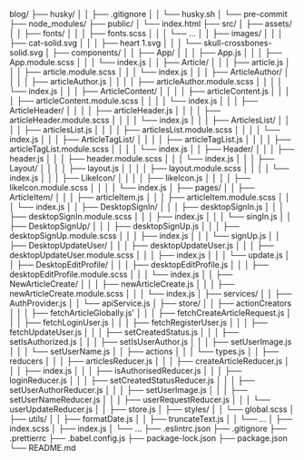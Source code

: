 blog/
├── husky/
│ │ ├── .gitignore
│ │ └── husky.sh
│ └── pre-commit
├── node_modules/
├── public/
│ └── index.html
├── src/
│ ├── assets/
│ │ ├── fonts/
│ │ │ ├── fonts.scss
│ │ │ └── ...
│ │ ├── images/
│ │ │ ├── cat-solid.svg
│ │ │ ├── heart 1.svg
│ │ │ └── skull-crossbones-solid.svg
│ ├── components/
│ │ ├── App/
│ │ │ ├── App.js
│ │ │ ├── App.module.scss
│ │ │ └── index.js
│ │ ├── Article/
│ │ │ ├── article.js
│ │ │ ├── article.module.scss
│ │ │ └── index.js
│ │ │ ├── ArticleAuthor/
│ │ │ │ ├── articleAuthor.js
│ │ │ │ ├── articleAuthor.module.scss
│ │ │ │ └── index.js
│ │ │ ├── ArticleContent/
│ │ │ │ ├── articleContent.js
│ │ │ │ ├── articleContent.module.scss
│ │ │ │ └── index.js
│ │ │ ├── ArticleHeader/
│ │ │ │ ├── articleHeader.js
│ │ │ │ ├── articleHeader.module.scss
│ │ │ │ └── index.js
│ │ │ ├── ArticlesList/
│ │ │ │ ├── articlesList.js
│ │ │ │ ├── articlesList.module.scss
│ │ │ │ └── index.js
│ │ │ ├── ArticleTagList/
│ │ │ │ ├── articleTagList.js
│ │ │ │ ├── articleTagList.module.scss
│ │ │ │ └── index.js
│ │ ├── Header/
│ │ │ ├── header.js
│ │ │ ├── header.module.scss
│ │ │ └── index.js
│ │ │ ├── Layout/
│ │ │ │ ├── layout.js
│ │ │ │ ├── layout.module.scss
│ │ │ │ └── index.js
│ │ │ ├── LikeIcon/
│ │ │ │ ├── likeIcon.js
│ │ │ │ ├── likeIcon.module.scss
│ │ │ │ └── index.js
│ ├── pages/
│ │ ├── ArticleItem/
│ │ │ ├── articleItem.js
│ │ │ ├── articleItem.module.scss
│ │ │ └── index.js
│ │ ├── DesktopSignIn/
│ │ │ ├── desktopSignIn.js
│ │ │ ├── desktopSignIn.module.scss
│ │ │ ├── index.js
│ │ │ └── singIn.js
│ │ ├── DesktopSignUp/
│ │ │ ├── desktopSignUp.js
│ │ │ ├── desktopSignUp.module.scss
│ │ │ ├── index.js
│ │ │ └── signUp.js
│ │ ├── DesktopUpdateUser/
│ │ │ ├── desktopUpdateUser.js
│ │ │ ├── desktopUpdateUser.module.scss
│ │ │ ├── index.js
│ │ │ └── update.js
│ │ ├── DesktopEditProfile/
│ │ │ ├── desktopEditProfile.js
│ │ │ ├── desktopEditProfile.module.scss
│ │ │ └── index.js
│ │ ├── NewArticleCreate/
│ │ │ ├── newArticleCreate.js
│ │ │ ├── newArticleCreate.module.scss
│ │ │ └── index.js
│ ├── services/
│ │ ├── AuthProvider.js
│ │ └── apiService.js
│ ├── store/
│ │ ├── actionCreators
│ │ │ ├── fetchArticleGlobally.js'
│ │ │ ├── fetchCreateArticleRequest.js
│ │ │ ├── fetchLoginUser.js
│ │ │ ├── fetchRegisterUser.js
│ │ │ ├── fetchUpdateUser.js
│ │ │ ├── setCreatedStatus.js
│ │ │ ├── setIsAuthorized.js
│ │ │ ├── setIsUserAuthor.js
│ │ │ ├── setUserImage.js
│ │ │ └── setUserName.js
│ │ ├── actions
│ │ │ └── types.js
│ │ ├── reducers
│ │ │ ├── articlesReducer.js
│ │ │ ├── createArticleReducer.js
│ │ │ ├── index.js
│ │ │ ├── isAuthorisedReducer.js
│ │ │ ├── loginReducer.js
│ │ │ ├── setCreatedStatusReducer.js
│ │ │ ├── setUserAuthorReducer.js
│ │ │ ├── setUserImage.js
│ │ │ ├── setUserNameReducer.js
│ │ │ ├── userRequestReducer.js
│ │ │ └── userUpdateReducer.js
│ │ ├── store.js
│ ├── styles/
│ │ └── global.scss
│ ├── utils/
│ │ ├── formatDate.js
│ │ ├── truncateText.js
│ │ └── ...
│ ├── index.scss
│ ├── index.js
│ └── ...
├── .eslintrc.json
├── .gitignore
├── .prettierrc
├── .babel.config.js
├── package-lock.json
├── package.json
└── README.md
